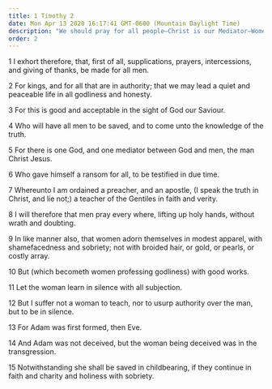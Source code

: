 ```yaml
---
title: 1 Timothy 2
date: Mon Apr 13 2020 16:17:41 GMT-0600 (Mountain Daylight Time)
description: "We should pray for all people—Christ is our Mediator—Women should dress modestly—Women are blessed in childbearing and are admonished to continue in faith, charity, and holiness."
order: 2
---
```


1 I exhort therefore, that, first of all, supplications, prayers, intercessions, and giving of thanks, be made for all men.

2 For kings, and for all that are in authority; that we may lead a quiet and peaceable life in all godliness and honesty.

3 For this is good and acceptable in the sight of God our Saviour.

4 Who will have all men to be saved, and to come unto the knowledge of the truth.

5 For there is one God, and one mediator between God and men, the man Christ Jesus.

6 Who gave himself a ransom for all, to be testified in due time.

7 Whereunto I am ordained a preacher, and an apostle, (I speak the truth in Christ, and lie not;) a teacher of the Gentiles in faith and verity.

8 I will therefore that men pray every where, lifting up holy hands, without wrath and doubting.

9 In like manner also, that women adorn themselves in modest apparel, with shamefacedness and sobriety; not with broided hair, or gold, or pearls, or costly array.

10 But (which becometh women professing godliness) with good works.

11 Let the woman learn in silence with all subjection.

12 But I suffer not a woman to teach, nor to usurp authority over the man, but to be in silence.

13 For Adam was first formed, then Eve.

14 And Adam was not deceived, but the woman being deceived was in the transgression.

15 Notwithstanding she shall be saved in childbearing, if they continue in faith and charity and holiness with sobriety.
